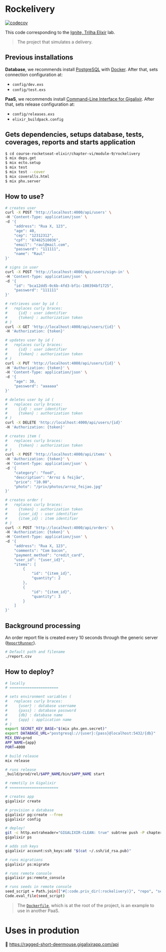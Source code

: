 # Rockelivery

[![codecov](https://codecov.io/gh/raulpe7eira/course-rocketseat-elixir/branch/main/graph/badge.svg?flag=chapter_vi-module_9-rockelivery)](https://codecov.io/gh/raulpe7eira/course-rocketseat-elixir/tree/main/chapter-vi/module-9/rockelivery)

This code corresponding to the [Ignite, Trilha Elixir](https://app.rocketseat.com.br/ignite/elixir/) lab.

> The project that simulates a delivery.

## Previous installations

**Database**, we recommends install [PostgreSQL](https://www.postgresql.org/) with [Docker](https://hub.docker.com/_/postgres). After that, sets connection configuration at:
- `config/dev.exs`
- `config/test.exs`

**PaaS**, we recommends install [Command-Line Interface for Gigalixir](https://gigalixir.readthedocs.io/en/latest/getting-started-guide.html#install-the-command-line-interface). After that, sets release configuration at:
- `config/releases.exs`
- `elixir_buildpack.config`

## Gets dependencies, setups database, tests, coverages, reports and starts application

```bash
$ cd course-rocketseat-elixir/chapter-vi/module-9/rockelivery
$ mix deps.get
$ mix ecto.setup
$ mix test
$ mix test --cover
$ mix coveralls.html
$ mix phx.server
```

## How to use?

```bash
# creates user
curl -X POST 'http://localhost:4000/api/users' \
-H 'Content-Type: application/json' \
-d '{
    "address": "Rua X, 123",
    "age": 40,
    "cep": "12312312",
    "cpf": "87482510036",
    "email": "raul@mail.com",
    "password": "111111",
    "name": "Raul"
}'

# signs in user
curl -X POST 'http://localhost:4000/api/users/sign-in' \
-H 'Content-Type: application/json' \
-d '{
    "id": "bca12dd5-0c6b-4fd3-bf1c-100394bf1725",
    "password": "111111"
}'

# retrieves user by id (
#   replaces curly braces:
#     {id} : user identifier
#     {token} : authorization token
# )
curl -X GET 'http://localhost:4000/api/users/{id}' \
-H 'Authorization: {token}'

# updates user by id (
#   replaces curly braces:
#     {id} : user identifier
#     {token} : authorization token
# )
curl -X PUT 'http://localhost:4000/api/users/{id}' \
-H 'Authorization: {token}' \
-H 'Content-Type: application/json' \
-d '{
    "age": 30,
    "password": "aaaaaa"
}'

# deletes user by id (
#   replaces curly braces:
#     {id} : user identifier
#     {token} : authorization token
# )
curl -X DELETE 'http://localhost:4000/api/users/{id}'
-H 'Authorization: {token}'

# creates item (
#   replaces curly braces:
#     {token} : authorization token
# )
curl -X POST 'http://localhost:4000/api/items' \
-H 'Authorization: {token}' \
-H 'Content-Type: application/json' \
-d '{
    "category": "food",
    "description": "Arroz & feijão",
    "price": "10.00",
    "photo": "/priv/photos/arroz_feijao.jpg"
}'

# creates order (
#   replaces curly braces:
#     {token} : authorization token
#     {user_id} : user identifier
#     {item_id} : item identifier
# )
curl -X POST 'http://localhost:4000/api/orders' \
-H 'Authorization: {token}' \
-H 'Content-Type: application/json' \
-d '{
    "address": "Rua X, 123",
    "comments": "Com bacon",
    "payment_method": "credit_card",
    "user_id": "{user_id}",
    "items": [
        {
            "id": "{item_id}",
            "quantity": 2
        },
        {
            "id": "{item_id}",
            "quantity": 3
        }
    ]
}'
```

## Background processing

An order report file is created every 10 seconds through the generic server ([`ReportRunner`](../rockelivery/lib/rockelivery/orders/report_runner.ex)).

```bash
# Default path and filename
./report.csv
```

## How to deploy?

```bash
# locally
# ======================

# sets environment variables (
#   replaces curly braces:
#     {user} : database username
#     {pass} : database password
#     {db} : database name
#     {app} : application name
# )
export SECRET_KEY_BASE="$(mix phx.gen.secret)"
export DATABASE_URL="postgresql://{user}:{pass}@localhost:5432/{db}"
MIX_ENV=prod 
APP_NAME={app}
PORT=4000

# build release
mix release

# runs release
_build/prod/rel/$APP_NAME/bin/$APP_NAME start

# remotily in Gigalixir
# ======================

# creates app
gigalixir create

# provision a database
gigalixir pg:create --free
gigalixir config

# deploy!
git -c http.extraheader="GIGALIXIR-CLEAN: true" subtree push -P chapter-vi/module-9/rockelivery/ gigalixir main
gigalixir ps

# adds ssh keys
gigalixir account:ssh_keys:add "$(cat ~/.ssh/id_rsa.pub)"

# runs migrations
gigalixir ps:migrate

# runs remote console
gigalixir ps:remote_console

# runs seeds in remote console
seed_script = Path.join(["#{:code.priv_dir(:rockelivery)}", "repo", "seeds.exs"])
Code.eval_file(seed_script)
```

> The [`Dockerfile`](../rockelivery/Dockerfile), which is at the root of the project, is an example to use in another PaaS.

# Uses in prodution

:rocket: https://ragged-short-deermouse.gigalixirapp.com/api
